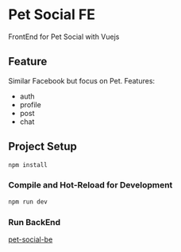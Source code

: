 # Pet Social FE

FrontEnd for Pet Social with Vuejs

## Feature

Similar Facebook but focus on Pet. Features: 

- auth
- profile
- post 
- chat

## Project Setup

```sh
npm install
```

### Compile and Hot-Reload for Development

```sh
npm run dev
```

### Run BackEnd

[pet-social-be](https://github.com/cdroot01/pet-social-be)

